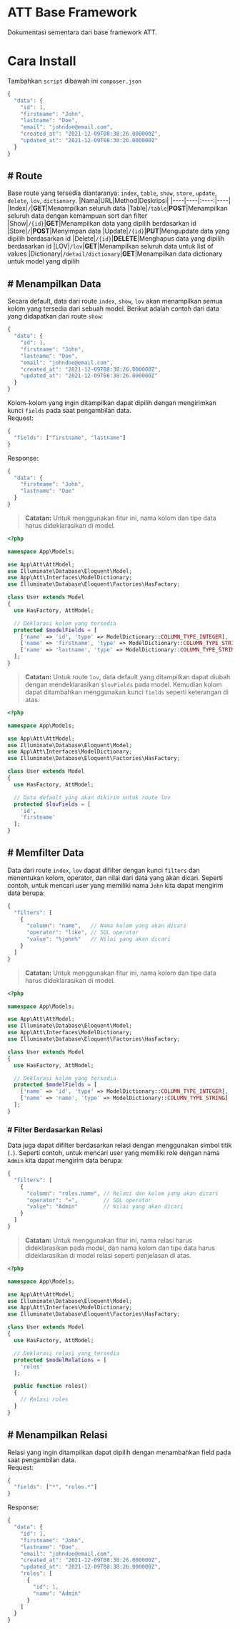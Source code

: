 # ATT Base Framework
Dokumentasi sementara dari base framework ATT.

# Cara Install
Tambahkan `script` dibawah ini `composer.json`
```javascript
{
  "data": {
    "id": 1,
    "firstname": "John",
    "lastname": "Doe",
    "email": "johndoe@email.com",
    "created_at": "2021-12-09T08:38:26.000000Z",
    "updated_at": "2021-12-09T08:38:26.000000Z"
  }
}
```

## # Route
Base route yang tersedia diantaranya: `index`, `table`, `show`, `store`, `update`, `delete`, `lov`, `dictionary`.
|Nama|URL|Method|Deskripsi|
|----|----|:----:|----|
|Index|`/`|**GET**|Menampilkan seluruh data
|Table|`/table`|**POST**|Menampilkan seluruh data dengan kemampuan sort dan filter
|Show|`/{id}`|**GET**|Menampilkan data yang dipilih berdasarkan id
|Store|`/`|**POST**|Menyimpan data
|Update|`/{id}`|**PUT**|Mengupdate data yang dipilih berdasarkan id
|Delete|`/{id}`|**DELETE**|Menghapus data yang dipilih berdasarkan id
|LOV|`/lov`|**GET**|Menampilkan seluruh data untuk list of values
|Dictionary|`/detail/dictionary`|**GET**|Menampilkan data dictionary untuk model yang dipilih

## # Menampilkan Data

Secara default, data dari route `index`, `show`, `lov` akan menampilkan semua kolom yang tersedia dari sebuah model. Berikut adalah contoh dari data yang didapatkan dari route `show`:
```javascript
{
  "data": {
    "id": 1,
    "firstname": "John",
    "lastname": "Doe",
    "email": "johndoe@email.com",
    "created_at": "2021-12-09T08:38:26.000000Z",
    "updated_at": "2021-12-09T08:38:26.000000Z"
  }
}
```
Kolom-kolom yang ingin ditampilkan dapat dipilih dengan mengirimkan kunci `fields` pada saat pengambilan data.\
Request:
```javascript
{
  "fields": ["firstname", "lastname"]
}
```
Response:
```javascript
{
  "data": {
    "firstname": "John",
    "lastname": "Doe"
  }
}
```
> **Catatan:** Untuk menggunakan fitur ini, nama kolom dan tipe data harus dideklarasikan di model.

```php
<?php

namespace App\Models;

use App\Att\AttModel;
use Illuminate\Database\Eloquent\Model;
use App\Att\Interfaces\ModelDictionary;
use Illuminate\Database\Eloquent\Factories\HasFactory;

class User extends Model
{
  use HasFactory, AttModel;

  // Deklarasi kolom yang tersedia
  protected $modelFields = [
    ['name' => 'id', 'type' => ModelDictionary::COLUMN_TYPE_INTEGER],
    ['name' => 'firstname', 'type' => ModelDictionary::COLUMN_TYPE_STRING],
    ['name' => 'lastname', 'type' => ModelDictionary::COLUMN_TYPE_STRING],
  ];
}
```
> **Catatan:** Untuk route `lov`, data default yang ditampilkan dapat diubah dengan mendeklarasikan `$lovFields` pada model. Kemudian kolom dapat ditambahkan menggunakan kunci `fields` seperti keterangan di atas.

```php
<?php

namespace App\Models;

use App\Att\AttModel;
use Illuminate\Database\Eloquent\Model;
use App\Att\Interfaces\ModelDictionary;
use Illuminate\Database\Eloquent\Factories\HasFactory;

class User extends Model
{
  use HasFactory, AttModel;

  // Data default yang akan dikirim untuk route lov
  protected $lovFields = [
    'id',
    'firstname'
  ];
}
```
## # Memfilter Data

Data dari route `index`, `lov` dapat difilter dengan kunci `filters`  dan menentukan kolom, operator, dan nilai dari data yang akan dicari. Seperti contoh, untuk mencari user yang memiliki nama `John` kita dapat mengirim data berupa:
```javascript
{
  "filters": [
    {
      "column": "name",   // Nama kolom yang akan dicari
      "operator": "like", // SQL operator
      "value": "%john%"   // Nilai yang akan dicari
    }
  ]
}
```
> **Catatan:** Untuk menggunakan fitur ini, nama kolom dan tipe data harus dideklarasikan di model.

```php
<?php

namespace App\Models;

use App\Att\AttModel;
use Illuminate\Database\Eloquent\Model;
use App\Att\Interfaces\ModelDictionary;
use Illuminate\Database\Eloquent\Factories\HasFactory;

class User extends Model
{
  use HasFactory, AttModel;

  // Deklarasi kolom yang tersedia
  protected $modelFields = [
    ['name' => 'id', 'type' => ModelDictionary::COLUMN_TYPE_INTEGER],
    ['name' => 'name', 'type' => ModelDictionary::COLUMN_TYPE_STRING]
  ];
}
```

### # Filter Berdasarkan Relasi
Data juga dapat difilter berdasarkan relasi dengan menggunakan simbol titik (`.`). Seperti contoh, untuk mencari user yang memiliki role dengan nama `Admin` kita dapat mengirim data berupa:
```javascript
{
  "filters": [
    {
      "column": "roles.name", // Relasi dan kolom yang akan dicari
      "operator": "=",        // SQL operator
      "value": "Admin"        // Nilai yang akan dicari
    }
  ]
}
```
> **Catatan:** Untuk menggunakan fitur ini, nama relasi harus dideklarasikan pada model, dan nama kolom dan tipe data harus dideklarasikan di model relasi seperti penjelasan di atas.

```php
<?php

namespace App\Models;

use App\Att\AttModel;
use Illuminate\Database\Eloquent\Model;
use App\Att\Interfaces\ModelDictionary;
use Illuminate\Database\Eloquent\Factories\HasFactory;

class User extends Model
{
  use HasFactory, AttModel;

  // Deklarasi relasi yang tersedia
  protected $modelRelations = [
    'roles'
  ];

  public function roles()
  {
    // Relasi roles
  }
}
```

## # Menampilkan Relasi
Relasi yang ingin ditampilkan dapat dipilih dengan menambahkan field pada saat pengambilan data.\
Request:
```javascript
{
  "fields": ["*", "roles.*"]
}
```
Response:
```javascript
{
  "data": {
    "id": 1,
    "firstname": "John",
    "lastname": "Doe",
    "email": "johndoe@email.com",
    "created_at": "2021-12-09T08:38:26.000000Z",
    "updated_at": "2021-12-09T08:38:26.000000Z",
    "roles": [
      {
        "id": 1,
        "name": "Admin"
      }
    ]
  }
}
```
